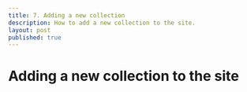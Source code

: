 ```yaml
---
title: 7. Adding a new collection
description: How to add a new collection to the site.
layout: post
published: true
---
```


# Adding a new collection to the site

